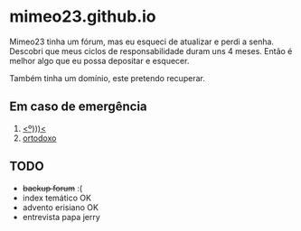 # mimeo23.github.io
Mimeo23 tinha um fórum, mas eu esqueci de atualizar e perdi a senha. Descobri que meus ciclos de responsabilidade duram uns 4 meses. Então é melhor algo que eu possa depositar e esquecer.


Também tinha um domínio, este pretendo recuperar.

## Em caso de emergência

1. [<º)))<](https://www.rebelmouse.com/discordianismo/)
2. [ortodoxo](http://fnord.forumotion.com/forum)

## TODO
* ~~backup forum~~ :(
* index temático OK
* advento erisiano OK
* entrevista papa jerry
